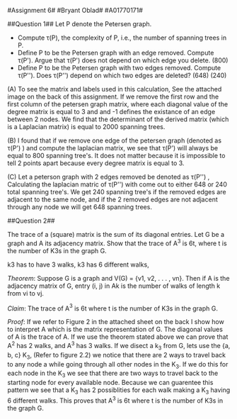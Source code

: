 #Assignment 6#
#Bryant Oblad#
#A01770171#

##Question 1##
Let P denote the Petersen graph.
 
- Compute τ(P), the complexity of P, i.e., the number of spanning trees in P.
-  Define P to be the Petersen graph with an edge removed. Compute τ(P'). Argue that τ(P') does not
depend on which edge you delete. (800)
- Define P to be the Petersen graph with two edges removed. Compute τ(P''). Does τ(P'') depend on which two edges are deleted? (648) (240)

(A) To see the matrix and labels used in this calculation, See the attached image on the back of this assignment. If we remove the first row and the first column of the petersen graph matrix, where each diagonal value of the degree matrix is equal to 3 and and -1 defines the existance of an edge between 2 nodes. We find that the determinant of the derived matrix (which is a Laplacian matrix) is equal to 2000 spanning trees.

(B) I found that if we remove one edge of the petersen graph (denoted as τ(P')  ) and compute the laplacian matrix, we see that τ(P') will always be equal to 800 spanning tree's. It does not matter because it is impossible to tell 2 points apart because every degree matrix is equal to 3.

(C) Let a peterson graph with 2 edges removed be denoted as τ(P'') , Calculating the laplacian matric of τ(P'') with come out to either 648 or 240 total spanning tree's. We get 240 spanning tree's if the removed edges are adjacent to the same node, and if the 2 removed edges are not adjacent through any node we will get 648 spanning trees.


##Question 2##

The trace of a (square) matrix is the sum of its diagonal entries. Let G be a graph and A its adjacency matrix. Show that the trace of A$^3$ is 6t, where t is the number of K3s in the graph G.

k3 has to have 3 walks, k3 has 6 different walks, 

_Theorem_:
Suppose G is a graph and V(G) = {v1, v2, . . . , vn}. Then if A is the adjacency matrix of G, entry (i, j) in Ak is the number of walks of length k from vi to vj.

_Claim_:
The trace of A$^3$ is 6t where t is the number of K3s in the graph G.

_Proof_: If we refer to Figure 2 in the attached sheet on the back I show how to interpret A which is the matrix representation of G. The diagonal values of A is the trace of A. If we use the theorem stated above we can prove that A$^2$ has 2 walks, and A$^3$ has 3 walks. If we disect a k$_3$ from G, lets use the {a, b, c} K$_3$, (Refer to figure 2.2) we notice that there are 2 ways to travel back to any node a while going through all other nodes in the K$_3$. If we do this for each node in the K$_3$ we see that there are two ways to travel back to the starting node for every available node. Because we can guarentee this pattern we see that a K$_3$ has 2 possiblities for each walk making a K$_3$ having 6 different walks. This proves that A$^3$ is 6t where t is the number of K3s in the graph G.


